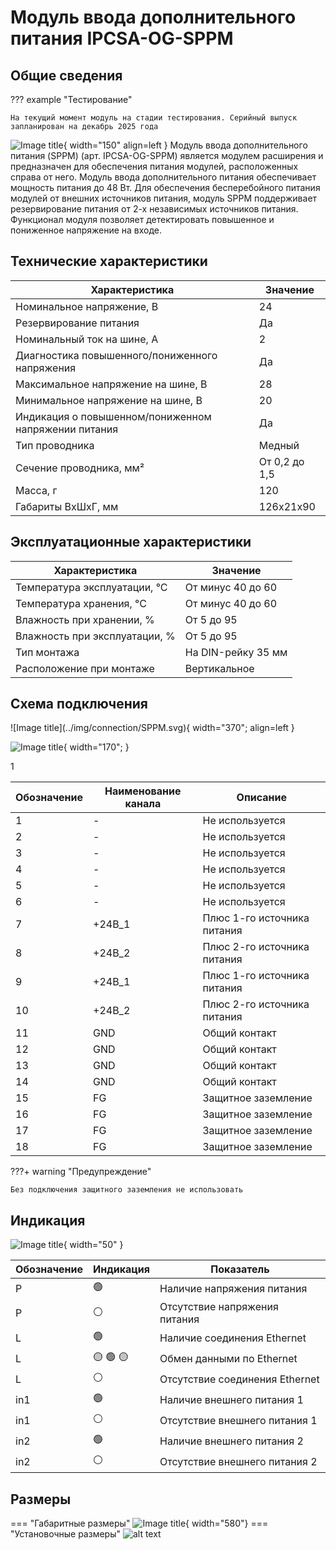 # Модуль ввода дополнительного питания IPCSA-OG-SPPM

## Общие сведения

??? example "Тестирование"

    На текущий момент модуль на стадии тестирования. Серийный выпуск запланирован на декабрь 2025 года 
<div class="grid cards" markdown>


![Image title](../img/modules/AITR.png){ width="150" align=left  }
Модуль ввода дополнительного питания (SPPM) (арт. IPCSA-OG-SPPM) является модулем расширения и предназначен для обеспечения питания модулей, расположенных справа от него.
Модуль ввода дополнительного питания обеспечивает мощность питания до 48 Вт.
Для обеспечения бесперебойного питания модулей от внешних источников питания, модуль SPPM поддерживает резервирование питания от 2-х независимых источников питания.
Функционал модуля позволяет детектировать повышенное и пониженное напряжение на входе.


</div>

## Технические характеристики 

| Характеристика                          | Значение                          |
|-----------------------------------------|-----------------------------------|
| Номинальное напряжение, В               | 24                                |
| Резервирование питания                  | Да                                |
| Номинальный ток на шине, А              | 2                                 |
| Диагностика повышенного/пониженного напряжения | Да                         |
| Максимальное напряжение на шине, В      | 28                                |
| Минимальное напряжение на шине, В       | 20                                |
| Индикация о повышенном/пониженном напряжении питания| Да                    |  
| Тип проводника                          | Медный                            |
| Сечение проводника, мм²                 | От 0,2 до 1,5                     |
| Масса, г                                | 120                               |
| Габариты ВхШхГ, мм                      | 126х21х90                         |

## Эксплуатационные характеристики
| Характеристика                   | Значение           |
| -------------------------------- | -                  |
| Температура эксплуатации, °С     | От минус 40 до 60  |
| Температура хранения, °С         | От минус 40 до 60  |
| Влажность при хранении, %	       | От 5 до 95         |
| Влажность при эксплуатации, %    | От 5 до 95         |
| Тип монтажа                      | На DIN-рейку 35 мм |
| Расположение при монтаже         | Вертикальное       |

## Схема подключения

<div class="grid cards" markdown>
![Image title](../img/connection/SPPM.svg){ width="370"; align=left  }

![Image title](../img/connection/connector_18pin.png){ width="170";  }
</div>

1

| Обозначение | Наименование канала | Описание                    |
|-------------|---------------------|-----------------------------|
| 1           | -                   | Не используется             |
| 2           | -                   | Не используется             |
| 3           | -                   | Не используется             |
| 4           | -                   | Не используется             |
| 5           | -                   | Не используется             |
| 6           | -                   | Не используется             |
| 7           | +24В_1              | Плюс 1-го источника питания |
| 8           | +24В_2              | Плюс 2-го источника питания |
| 9           | +24В_1              | Плюс 1-го источника питания |
| 10          | +24В_2              | Плюс 2-го источника питания |
| 11          | GND                 | Общий контакт               |
| 12          | GND                 | Общий контакт               |
| 13          | GND                 | Общий контакт               |
| 14          | GND                 | Общий контакт               |
| 15          | FG                  | Защитное заземление         |
| 16          | FG                  | Защитное заземление         |
| 17          | FG                  | Защитное заземление         |
| 18          | FG                  | Защитное заземление         |

???+ warning "Предупреждение"

    Без подключения защитного заземления не использовать

## Индикация
![Image title](../img/identification/SPPM.png){ width="50" }


| Обозначение | Индикация | Показатель |
|------------------|----------------------|---------------------------------------|
| P | :green_circle:| Наличие напряжения питания |
| P | :white_circle:| Отсутствие напряжения питания |
| L | :green_circle:| Наличие соединения Ethernet |
| L | :yellow_circle: :green_circle: :yellow_circle: | Обмен данными по Ethernet |
| L | :white_circle:| Отсутствие соединения Ethernet|
| in1 | :green_circle: | Наличие внешнего питания 1 |
| in1 | :white_circle: | Отсутствие внешнего питания 1 |
| in2 | :green_circle: | Наличие внешнего питания 2 |
| in2 | :white_circle: | Отсутствие внешнего питания 2 |

## Размеры

=== "Габаритные размеры" 
    ![Image title](../img/dimensions/overall_dimensions_extensions.png){ width="580"}
=== "Установочные размеры"
    ![alt text](../img/dimensions/installation_dimensions.png) 




